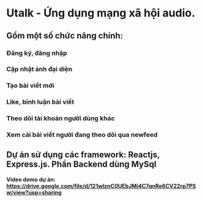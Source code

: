 # Utalk - Ứng dụng mạng xã hội audio.
## Gồm một số chức năng chính:
### Đăng ký, đăng nhập
### Cập nhật ảnh đại diện
### Tạo bài viết mới
### Like, bình luận bài viết
### Theo dõi tài khoản người dùng khác
### Xem cái bài viết người đang theo dõi qua newfeed

## Dự án sử dụng các framework: Reactjs, Express.js. Phần Backend dùng MySql

#### Video demo dự án: https://drive.google.com/file/d/121wIznC0UEbJMi4C7qnRe6CV22rp7PSw/view?usp=sharing

